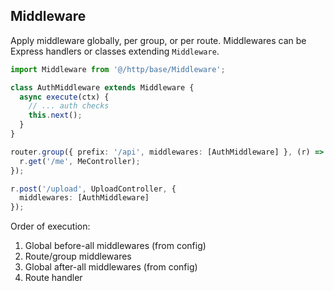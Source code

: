 ## Middleware

Apply middleware globally, per group, or per route. Middlewares can be Express handlers or classes extending `Middleware`.

```ts
import Middleware from '@/http/base/Middleware';

class AuthMiddleware extends Middleware {
  async execute(ctx) {
    // ... auth checks
    this.next();
  }
}

router.group({ prefix: '/api', middlewares: [AuthMiddleware] }, (r) => {
  r.get('/me', MeController);
});

r.post('/upload', UploadController, {
  middlewares: [AuthMiddleware]
});
```

Order of execution:
1. Global before-all middlewares (from config)
2. Route/group middlewares
3. Global after-all middlewares (from config)
4. Route handler


